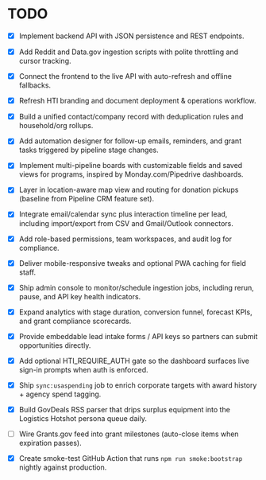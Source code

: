 # TODO

- [x] Implement backend API with JSON persistence and REST endpoints.
- [x] Add Reddit and Data.gov ingestion scripts with polite throttling and cursor tracking.
- [x] Connect the frontend to the live API with auto-refresh and offline fallbacks.
- [x] Refresh HTI branding and document deployment & operations workflow.

- [x] Build a unified contact/company record with deduplication rules and household/org rollups.
- [x] Add automation designer for follow-up emails, reminders, and grant tasks triggered by pipeline stage changes.
- [x] Implement multi-pipeline boards with customizable fields and saved views for programs, inspired by Monday.com/Pipedrive dashboards.
- [x] Layer in location-aware map view and routing for donation pickups (baseline from Pipeline CRM feature set).
- [x] Integrate email/calendar sync plus interaction timeline per lead, including import/export from CSV and Gmail/Outlook connectors.
- [x] Add role-based permissions, team workspaces, and audit log for compliance.
- [x] Deliver mobile-responsive tweaks and optional PWA caching for field staff.
- [x] Ship admin console to monitor/schedule ingestion jobs, including rerun, pause, and API key health indicators.
- [x] Expand analytics with stage duration, conversion funnel, forecast KPIs, and grant compliance scorecards.
- [x] Provide embeddable lead intake forms / API keys so partners can submit opportunities directly.
- [x] Add optional HTI_REQUIRE_AUTH gate so the dashboard surfaces live sign-in prompts when auth is enforced.

- [x] Ship `sync:usaspending` job to enrich corporate targets with award history + agency spend tagging.
- [x] Build GovDeals RSS parser that drips surplus equipment into the Logistics Hotshot persona queue daily.
- [ ] Wire Grants.gov feed into grant milestones (auto-close items when expiration passes).
- [x] Create smoke-test GitHub Action that runs `npm run smoke:bootstrap` nightly against production.
